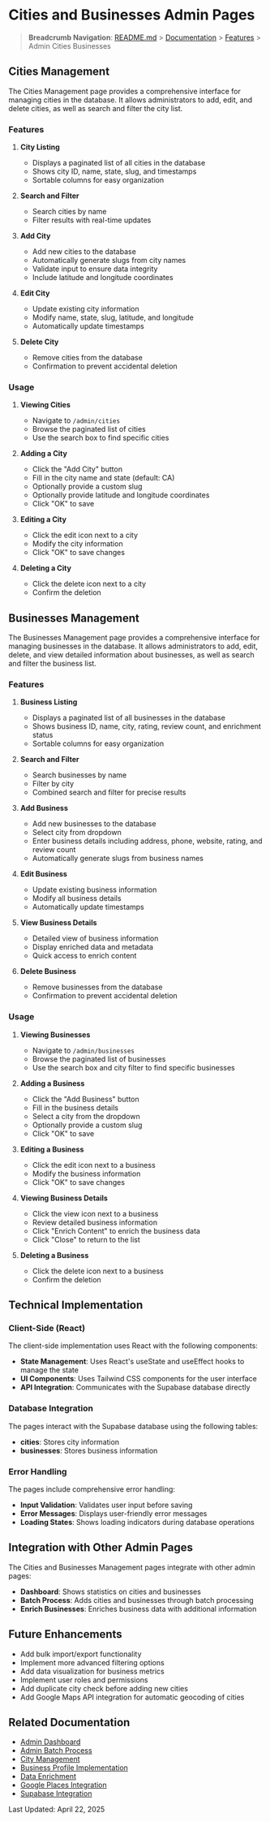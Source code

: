 # Cities and Businesses Admin Pages

> **Breadcrumb Navigation**: [README.md](../../README.md) > [Documentation](../index.md) > [Features](./index.md) > Admin Cities Businesses

## Cities Management

The Cities Management page provides a comprehensive interface for managing cities in the database. It allows administrators to add, edit, and delete cities, as well as search and filter the city list.

### Features

1. **City Listing**
   - Displays a paginated list of all cities in the database
   - Shows city ID, name, state, slug, and timestamps
   - Sortable columns for easy organization

2. **Search and Filter**
   - Search cities by name
   - Filter results with real-time updates

3. **Add City**
   - Add new cities to the database
   - Automatically generate slugs from city names
   - Validate input to ensure data integrity
   - Include latitude and longitude coordinates

4. **Edit City**
   - Update existing city information
   - Modify name, state, slug, latitude, and longitude
   - Automatically update timestamps

5. **Delete City**
   - Remove cities from the database
   - Confirmation to prevent accidental deletion

### Usage

1. **Viewing Cities**
   - Navigate to `/admin/cities`
   - Browse the paginated list of cities
   - Use the search box to find specific cities

2. **Adding a City**
   - Click the "Add City" button
   - Fill in the city name and state (default: CA)
   - Optionally provide a custom slug
   - Optionally provide latitude and longitude coordinates
   - Click "OK" to save

3. **Editing a City**
   - Click the edit icon next to a city
   - Modify the city information
   - Click "OK" to save changes

4. **Deleting a City**
   - Click the delete icon next to a city
   - Confirm the deletion

## Businesses Management

The Businesses Management page provides a comprehensive interface for managing businesses in the database. It allows administrators to add, edit, delete, and view detailed information about businesses, as well as search and filter the business list.

### Features

1. **Business Listing**
   - Displays a paginated list of all businesses in the database
   - Shows business ID, name, city, rating, review count, and enrichment status
   - Sortable columns for easy organization

2. **Search and Filter**
   - Search businesses by name
   - Filter by city
   - Combined search and filter for precise results

3. **Add Business**
   - Add new businesses to the database
   - Select city from dropdown
   - Enter business details including address, phone, website, rating, and review count
   - Automatically generate slugs from business names

4. **Edit Business**
   - Update existing business information
   - Modify all business details
   - Automatically update timestamps

5. **View Business Details**
   - Detailed view of business information
   - Display enriched data and metadata
   - Quick access to enrich content

6. **Delete Business**
   - Remove businesses from the database
   - Confirmation to prevent accidental deletion

### Usage

1. **Viewing Businesses**
   - Navigate to `/admin/businesses`
   - Browse the paginated list of businesses
   - Use the search box and city filter to find specific businesses

2. **Adding a Business**
   - Click the "Add Business" button
   - Fill in the business details
   - Select a city from the dropdown
   - Optionally provide a custom slug
   - Click "OK" to save

3. **Editing a Business**
   - Click the edit icon next to a business
   - Modify the business information
   - Click "OK" to save changes

4. **Viewing Business Details**
   - Click the view icon next to a business
   - Review detailed business information
   - Click "Enrich Content" to enrich the business data
   - Click "Close" to return to the list

5. **Deleting a Business**
   - Click the delete icon next to a business
   - Confirm the deletion

## Technical Implementation

### Client-Side (React)

The client-side implementation uses React with the following components:

- **State Management**: Uses React's useState and useEffect hooks to manage the state
- **UI Components**: Uses Tailwind CSS components for the user interface
- **API Integration**: Communicates with the Supabase database directly

### Database Integration

The pages interact with the Supabase database using the following tables:

- **cities**: Stores city information
- **businesses**: Stores business information

### Error Handling

The pages include comprehensive error handling:

- **Input Validation**: Validates user input before saving
- **Error Messages**: Displays user-friendly error messages
- **Loading States**: Shows loading indicators during database operations

## Integration with Other Admin Pages

The Cities and Businesses Management pages integrate with other admin pages:

- **Dashboard**: Shows statistics on cities and businesses
- **Batch Process**: Adds cities and businesses through batch processing
- **Enrich Businesses**: Enriches business data with additional information

## Future Enhancements

- Add bulk import/export functionality
- Implement more advanced filtering options
- Add data visualization for business metrics
- Implement user roles and permissions
- Add duplicate city check before adding new cities
- Add Google Maps API integration for automatic geocoding of cities

## Related Documentation

- [Admin Dashboard](./admin-dashboard.md)
- [Admin Batch Process](../processes/admin-batch-process.md)
- [City Management](./city-management.md)
- [Business Profile Implementation](./business-profile-implementation.md)
- [Data Enrichment](./data-enrichment.md)
- [Google Places Integration](../integrations/google-places.md)
- [Supabase Integration](../integrations/supabase.md)

Last Updated: April 22, 2025
